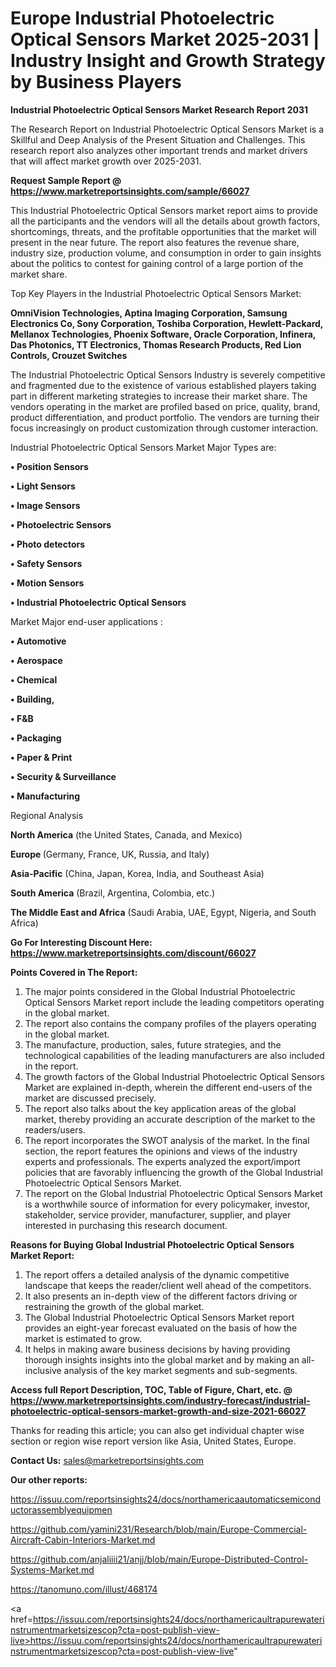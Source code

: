# Europe Industrial Photoelectric Optical Sensors Market 2025-2031 | Industry Insight and Growth Strategy by Business Players

<strong>Industrial Photoelectric Optical Sensors Market Research Report 2031</strong>

The Research Report on Industrial Photoelectric Optical Sensors Market is a Skillful and Deep Analysis of the Present Situation and Challenges. This research report also analyzes other important trends and market drivers that will affect market growth over 2025-2031.

<strong>Request Sample Report @ <a href=https://www.marketreportsinsights.com/sample/66027>https://www.marketreportsinsights.com/sample/66027</a></strong>

This Industrial Photoelectric Optical Sensors market report aims to provide all the participants and the vendors will all the details about growth factors, shortcomings, threats, and the profitable opportunities that the market will present in the near future. The report also features the revenue share, industry size, production volume, and consumption in order to gain insights about the politics to contest for gaining control of a large portion of the market share.

Top Key Players in the Industrial Photoelectric Optical Sensors Market:

<strong>OmniVision Technologies, Aptina Imaging Corporation, Samsung Electronics Co, Sony Corporation, Toshiba Corporation, Hewlett-Packard, Mellanox Technologies, Phoenix Software, Oracle Corporation, Infinera, Das Photonics, TT Electronics, Thomas Research Products, Red Lion Controls, Crouzet Switches</strong>

The Industrial Photoelectric Optical Sensors Industry is severely competitive and fragmented due to the existence of various established players taking part in different marketing strategies to increase their market share. The vendors operating in the market are profiled based on price, quality, brand, product differentiation, and product portfolio. The vendors are turning their focus increasingly on product customization through customer interaction.

Industrial Photoelectric Optical Sensors Market Major Types are:

<strong>• Position Sensors

• Light Sensors

• Image Sensors

• Photoelectric Sensors

• Photo detectors

• Safety Sensors

• Motion Sensors

• Industrial Photoelectric Optical Sensors</strong>

Market Major end-user applications :

<strong>• Automotive

• Aerospace

• Chemical

• Building,

• F&B

• Packaging

• Paper & Print

• Security & Surveillance

• Manufacturing</strong>

Regional Analysis

</u><strong><b>North America</b></strong> (the United States, Canada, and Mexico)

<strong><b>Europe </b></strong>(Germany, France, UK, Russia, and Italy)

<strong><b>Asia-Pacific</b></strong> (China, Japan, Korea, India, and Southeast Asia)

<strong><b>South America</b></strong> (Brazil, Argentina, Colombia, etc.)

<strong><b>The Middle East and Africa</b></strong> (Saudi Arabia, UAE, Egypt, Nigeria, and South Africa)

<strong>Go For Interesting Discount Here: <a href=https://www.marketreportsinsights.com/discount/66027>https://www.marketreportsinsights.com/discount/66027</a></strong>

<strong>Points Covered in The Report:</strong>
<ol>
  <li>The major points considered in the Global Industrial Photoelectric Optical Sensors Market report include the leading competitors operating in the global market.</li>
  <li>The report also contains the company profiles of the players operating in the global market.</li>
  <li>The manufacture, production, sales, future strategies, and the technological capabilities of the leading manufacturers are also included in the report.</li>
  <li>The growth factors of the Global Industrial Photoelectric Optical Sensors Market are explained in-depth, wherein the different end-users of the market are discussed precisely.</li>
  <li>The report also talks about the key application areas of the global market, thereby providing an accurate description of the market to the readers/users.</li>
  <li>The report incorporates the SWOT analysis of the market. In the final section, the report features the opinions and views of the industry experts and professionals. The experts analyzed the export/import policies that are favorably influencing the growth of the Global Industrial Photoelectric Optical Sensors Market.</li>
  <li>The report on the Global Industrial Photoelectric Optical Sensors Market is a worthwhile source of information for every policymaker, investor, stakeholder, service provider, manufacturer, supplier, and player interested in purchasing this research document.</li>
</ol>
<strong>Reasons for Buying Global Industrial Photoelectric Optical Sensors Market Report:</strong>

<ol>
  <li>The report offers a detailed analysis of the dynamic competitive landscape that keeps the reader/client well ahead of the competitors.</li>
  <li>It also presents an in-depth view of the different factors driving or restraining the growth of the global market.</li>
  <li>The Global Industrial Photoelectric Optical Sensors Market report provides an eight-year forecast evaluated on the basis of how the market is estimated to grow.</li>
  <li>It helps in making aware business decisions by having providing thorough insights insights into the global market and by making an all-inclusive analysis of the key market segments and sub-segments.</li>
</ol>
<strong>Access full Report Description, TOC, Table of Figure, Chart, etc. @ <a href=https://www.marketreportsinsights.com/industry-forecast/industrial-photoelectric-optical-sensors-market-growth-and-size-2021-66027>https://www.marketreportsinsights.com/industry-forecast/industrial-photoelectric-optical-sensors-market-growth-and-size-2021-66027</a></strong>


Thanks for reading this article; you can also get individual chapter wise section or region wise report version like Asia, United States, Europe.

<strong>Contact Us:</strong>
sales@marketreportsinsights.com

<strong>Our other reports:</strong>

<a href=https://issuu.com/reportsinsights24/docs/northamericaautomaticsemiconductorassemblyequipmen>https://issuu.com/reportsinsights24/docs/northamericaautomaticsemiconductorassemblyequipmen</a>

<a href=https://github.com/yamini231/Research/blob/main/Europe-Commercial-Aircraft-Cabin-Interiors-Market.md>https://github.com/yamini231/Research/blob/main/Europe-Commercial-Aircraft-Cabin-Interiors-Market.md</a>

<a href=https://github.com/anjaliiii21/anjj/blob/main/Europe-Distributed-Control-Systems-Market.md>https://github.com/anjaliiii21/anjj/blob/main/Europe-Distributed-Control-Systems-Market.md</a>

<a href=https://tanomuno.com/illust/468174>https://tanomuno.com/illust/468174</a>

<a href=https://issuu.com/reportsinsights24/docs/northamericaultrapurewaterinstrumentmarketsizescop?cta=post-publish-view-live>https://issuu.com/reportsinsights24/docs/northamericaultrapurewaterinstrumentmarketsizescop?cta=post-publish-view-live</a>"
